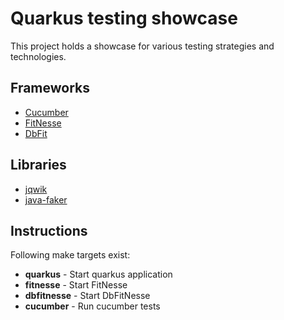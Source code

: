 Quarkus testing showcase
====
This project holds a showcase for various testing strategies and technologies.

Frameworks
----
- [Cucumber](https://cucumber.io)
- [FitNesse](https://fitnesse.org)
- [DbFit](https://dbfit.github.io/dbfit/)

Libraries
----
- [jqwik](https://jqwik.net/)
- [java-faker](https://github.com/DiUS/java-faker)

Instructions
----
Following make targets exist:

- **quarkus** - Start quarkus application
- **fitnesse** - Start FitNesse
- **dbfitnesse** - Start DbFitNesse
- **cucumber** - Run cucumber tests